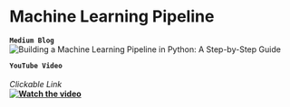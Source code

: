 # Machine Learning Pipeline

**`Medium Blog`**
![Building a Machine Learning Pipeline in Python: A Step-by-Step Guide](https://medium.com/@ronysoliman/machine-learning-pipeline-comprehensive-guide-practical-example-in-python-c60ca46b4a94)

**`YouTube Video`**<br><br><i>Clickable Link</i><br>
<b>[![Watch the video](https://i.ytimg.com/vi/zwgsjNlmRCU/hqdefault.jpg?sqp=-oaymwEnCNACELwBSFryq4qpAxkIARUAAIhCGAHYAQHiAQoIGBACGAY4AUAB&rs=AOn4CLAGn1pN3VTrbueSl307McFG6-Izpw)](https://www.youtube.com/embed/zwgsjNlmRCU?si=-D1y0ELPL0F_KZl6)</b>

